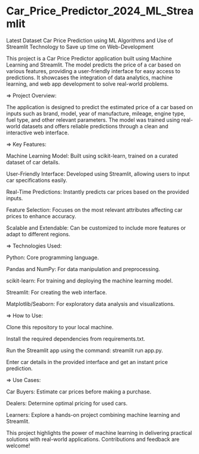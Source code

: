 # Car_Price_Predictor_2024_ML_Streamlit
Latest Dataset Car Price Prediction using ML Algorithms and Use of Streamlit Technology to Save up time on Web-Development

This project is a Car Price Predictor application built using Machine Learning and Streamlit. The model predicts the price of a car based on various features, providing a user-friendly interface for easy access to predictions. It showcases the integration of data analytics, machine learning, and web app development to solve real-world problems.

=> Project Overview:

The application is designed to predict the estimated price of a car based on inputs such as brand, model, year of manufacture, mileage, engine type, fuel type, and other relevant parameters. The model was trained using real-world datasets and offers reliable predictions through a clean and interactive web interface.


=> Key Features:

Machine Learning Model: Built using scikit-learn, trained on a curated dataset of car details.

User-Friendly Interface: Developed using Streamlit, allowing users to input car specifications easily.

Real-Time Predictions: Instantly predicts car prices based on the provided inputs.

Feature Selection: Focuses on the most relevant attributes affecting car prices to enhance accuracy.

Scalable and Extendable: Can be customized to include more features or adapt to different regions.


=> Technologies Used:

Python: Core programming language.

Pandas and NumPy: For data manipulation and preprocessing.

scikit-learn: For training and deploying the machine learning model.

Streamlit: For creating the web interface.

Matplotlib/Seaborn: For exploratory data analysis and visualizations.


=> How to Use:

Clone this repository to your local machine.

Install the required dependencies from requirements.txt.

Run the Streamlit app using the command: streamlit run app.py.

Enter car details in the provided interface and get an instant price prediction.


=> Use Cases:

Car Buyers: Estimate car prices before making a purchase.

Dealers: Determine optimal pricing for used cars.

Learners: Explore a hands-on project combining machine learning and Streamlit.


This project highlights the power of machine learning in delivering practical solutions with real-world applications. Contributions and feedback are welcome!
